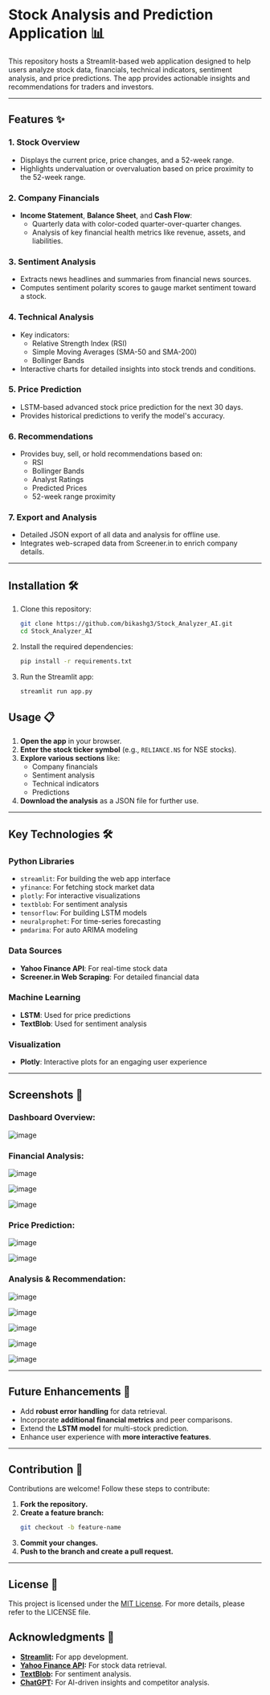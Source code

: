 # Stock Analysis and Prediction Application 📊

This repository hosts a Streamlit-based web application designed to help users analyze stock data, financials, technical indicators, sentiment analysis, and price predictions. The app provides actionable insights and recommendations for traders and investors.

---

## Features ✨

### 1. **Stock Overview**
- Displays the current price, price changes, and a 52-week range.
- Highlights undervaluation or overvaluation based on price proximity to the 52-week range.

### 2. **Company Financials**
- **Income Statement**, **Balance Sheet**, and **Cash Flow**:
  - Quarterly data with color-coded quarter-over-quarter changes.
  - Analysis of key financial health metrics like revenue, assets, and liabilities.

### 3. **Sentiment Analysis**
- Extracts news headlines and summaries from financial news sources.
- Computes sentiment polarity scores to gauge market sentiment toward a stock.

### 4. **Technical Analysis**
- Key indicators:
  - Relative Strength Index (RSI)
  - Simple Moving Averages (SMA-50 and SMA-200)
  - Bollinger Bands
- Interactive charts for detailed insights into stock trends and conditions.

### 5. **Price Prediction**
- LSTM-based advanced stock price prediction for the next 30 days.
- Provides historical predictions to verify the model's accuracy.

### 6. **Recommendations**
- Provides buy, sell, or hold recommendations based on:
  - RSI
  - Bollinger Bands
  - Analyst Ratings
  - Predicted Prices
  - 52-week range proximity

### 7. **Export and Analysis**
- Detailed JSON export of all data and analysis for offline use.
- Integrates web-scraped data from Screener.in to enrich company details.

---

## Installation 🛠️

1. Clone this repository:
   ```bash
   git clone https://github.com/bikashg3/Stock_Analyzer_AI.git
   cd Stock_Analyzer_AI
2. Install the required dependencies:
   ```bash
   pip install -r requirements.txt
3. Run the Streamlit app:
   ```bash
   streamlit run app.py


## Usage 📋
1. **Open the app** in your browser.
2. **Enter the stock ticker symbol** (e.g., `RELIANCE.NS` for NSE stocks).
3. **Explore various sections** like:
   - Company financials
   - Sentiment analysis
   - Technical indicators
   - Predictions
4. **Download the analysis** as a JSON file for further use.

---

## Key Technologies 🛠️

### **Python Libraries**
- `streamlit`: For building the web app interface
- `yfinance`: For fetching stock market data
- `plotly`: For interactive visualizations
- `textblob`: For sentiment analysis
- `tensorflow`: For building LSTM models
- `neuralprophet`: For time-series forecasting
- `pmdarima`: For auto ARIMA modeling

### **Data Sources**
- **Yahoo Finance API**: For real-time stock data
- **Screener.in Web Scraping**: For detailed financial data

### **Machine Learning**
- **LSTM**: Used for price predictions
- **TextBlob**: Used for sentiment analysis

### **Visualization**
- **Plotly**: Interactive plots for an engaging user experience

---

## Screenshots 🌟

### Dashboard Overview:
![image](https://github.com/user-attachments/assets/582957ca-5594-493d-bf71-ffa352ae86d9)

### Financial Analysis:
![image](https://github.com/user-attachments/assets/5e760acf-a839-4f2b-8ae1-b5d8f40c1447)

![image](https://github.com/user-attachments/assets/b8180f72-f956-4d8c-8679-94d8a01811e3)

![image](https://github.com/user-attachments/assets/7fc25d6b-c570-47ae-839f-42c0d5339843)



### Price Prediction:
![image](https://github.com/user-attachments/assets/7d647925-b4ed-4958-b706-8ac90db083d7)

![image](https://github.com/user-attachments/assets/7403a6e2-4203-4149-8d1c-89a501cace66)

### Analysis & Recommendation:
![image](https://github.com/user-attachments/assets/7b391788-c801-427b-8688-c79edb12b2d4)

![image](https://github.com/user-attachments/assets/72eca7a4-237c-4d02-8bd4-ce6bf088eb6c)

![image](https://github.com/user-attachments/assets/de3b0f14-797b-4aa3-9d0e-7d3399322249)

![image](https://github.com/user-attachments/assets/6fc03809-f2ef-4e95-8b0c-b32cd45c19c1)

![image](https://github.com/user-attachments/assets/ce7729be-68e9-408b-baad-dab52ea75eed)




---

## Future Enhancements 🚀
- Add **robust error handling** for data retrieval.
- Incorporate **additional financial metrics** and peer comparisons.
- Extend the **LSTM model** for multi-stock prediction.
- Enhance user experience with **more interactive features**.

---

## Contribution 🤝
Contributions are welcome! Follow these steps to contribute:

1. **Fork the repository.**
2. **Create a feature branch:**
   ```bash
   git checkout -b feature-name
3. **Commit your changes.**
4. **Push to the branch and create a pull request.**
   
---
## License 📜
This project is licensed under the [MIT License](LICENSE). For more details, please refer to the LICENSE file.

## Acknowledgments 🙌
- **[Streamlit](https://streamlit.io/):** For app development.
- **[Yahoo Finance API](https://finance.yahoo.com/):** For stock data retrieval.
- **[TextBlob](https://textblob.readthedocs.io/):** For sentiment analysis.
- **[ChatGPT](https://openai.com/chatgpt):** For AI-driven insights and competitor analysis.


